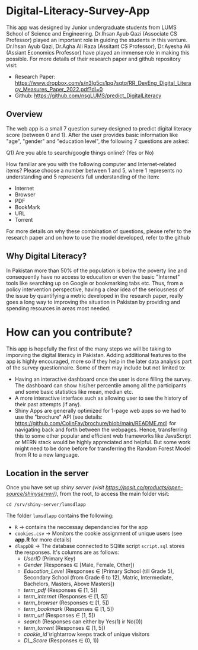 # Digital-Literacy-Survey-App
This app was designed by Junior undergraduate students from LUMS School of Science and Engineering. Dr.Ihsan Ayub Qazi (Associate CS Professor) played an important role in guiding the students in this venture. Dr.Ihsan Ayub Qazi, Dr.Agha Ali Raza (Assitant CS Professor), Dr.Ayesha Ali (Assiant Economics Professor) have played an immense role in making this possible. For more details of their research paper and github repository visit:

- Research Paper: https://www.dropbox.com/s/n3lg5cs1pq7sqtq/RR_DevEng_Digital_Literacy_Measures_Paper_2022.pdf?dl=0
- Github: https://github.com/nsgLUMS/predict_DigitalLiteracy

## Overview
The web app is a small 7 question survey designed to predict digital literacy score (between 0 and 1). After the user provides basic information like "age", "gender" and "education level", the following 7 questions are asked:

Q1) Are you able to search/google things online? (Yes or No)

How familiar are you with the following computer and Internet-related items? Please choose a number between 1 and 5, where 1 represents no understanding and 5 represents full understanding of the item:

- Internet                                                                                                                               
- Browser
- PDF 
- BookMark 
- URL 
- Torrent 

For more details on why these combination of questions, please refer to the research paper and on how to use the model developed, refer to the github

## Why Digital Literacy?
In Pakistan more than 50% of the population is below the poverty line and consequently have no access to education or even the basic "Internet" tools like searching up on Google or bookmarking tabs etc. Thus, from a policy intervention perspective, having a clear idea of the seriousness of the issue by quantifying a metric developed in the research paper, really goes a long way to improving the situation in Pakistan by providing and spending resources in areas most needed. 

# How can you contribute?
This app is hopefully the first of the many steps we will be taking to imporving the digital literacy in Pakistan. Adding additional features to the app is highly encouraged, more so if they help in the later data analysis part of the survey questionnaire. Some of them may include but not limited to:

- Having an interactive dashboard once the user is done filling the survey. The dashboard can show his/her percentile among all the participants and some basic statistics like mean, median etc. 
- A more interactive interface such as allowing user to see the history of their past attempts (if any). 
- Shiny Apps are generally optimized for 1-page web apps so we had to use the "brochure" API (see details: https://github.com/ColinFay/brochure/blob/main/README.md) for navigating back and forth between the webpages. Hence, transferring this to some other popular and efficient web frameworks like JavaScript or MERN stack would be highly appreciated and helpful. But some work might need to be done before for transferring the Random Forest Model from R to a new language.


## Location in the server

Once you have set up *shiny server (visit https://posit.co/products/open-source/shinyserver/)*, from the root, to access the main folder visit:

```
cd /srv/shiny-server/lumsdlapp
```
The folder `lumsdlapp` contains the following:

- `R` &#8594; contains the neccessay dependancies for the app
- `cookies.csv` &#8594; Monitors the cookie assignment of unique users (see **app.R** for more details)
- `dlappDB` &#8594; The database connected to SQlite script `script.sql` stores the responses. It's columns are as follows:
  - *UserID* (Primary Key)
  - *Gender* (Responses $\in$ [Male, Female, Other])
  - *Education_Level* (Responses $\in$ [Primary School (till Grade 5), Secondary School (from Grade 6 to 12), Matric, Intermediate, Bachelors, Masters, Above Masters])
  - *term_pdf* (Responses $\in$ [1, 5])
  - *term_internet* (Responses $\in$ [1, 5])
  - *term_browser* (Responses $\in$ [1, 5])
  - *term_bookmark* (Responses $\in$ [1, 5])
  - *term_url* (Responses $\in$ [1, 5])
  - *search* (Responses can either by Yes(1) ir No(0))
  - *term_torrent* (Responses $\in$ [1, 5])
  - *cookie_id* \rightarrow keeps track of unique visitors
  - *DL_Score* (Responses $\in$ (0, 1))
